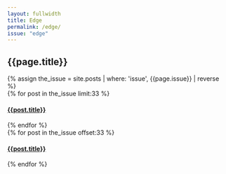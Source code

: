 ```yaml
---
layout: fullwidth
title: Edge
permalink: /edge/
issue: "edge"
---
```

<div class="page">
<h2 class="center">{{page.title}}</h2>
{% assign the_issue = site.posts | where: 'issue', {{page.issue}} | reverse %} 
<div class="col-half">
{% for post in the_issue limit:33 %} 
<h4><a href=' {{post.url}} '>{{post.title}}</a></h4>
{% endfor %}
</div>
<div class="col-half">
{% for post in the_issue offset:33 %} 
<h4><a href=' {{post.url}} '>{{post.title}}</a></h4>
{% endfor %}
</div>
<div class="clearfix"></div>
</div>